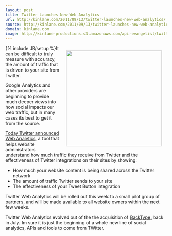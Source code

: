 ```yaml
---
layout: post
title: Twitter Launches New Web Analytics
url: http://kinlane.com/2011/09/13/twitter-launches-new-web-analytics/
source: http://kinlane.com/2011/09/13/twitter-launches-new-web-analytics/
domain: kinlane.com
image: http://kinlane-productions.s3.amazonaws.com/api-evangelist/twitter_web_analytics.png
---
```

{% include JB/setup %}<img style="padding: 15px;" src="http://kinlane-productions.s3.amazonaws.com/api-evangelist/twitter_web_analytics.png" alt="" width="300" align="right" />It can be difficult to truly measure with accuracy, the amount of traffic that is driven to your site from Twitter.<p></p>
Google Analytics and other providers are beginning to provide much deeper views into how social impacts our web traffic, but in many cases its best to get it from the source.<p></p>
<a title="Today Twitter announced Web Analytics" href="https://dev.twitter.com/blog/introducing-twitter-web-analytics">Today Twitter announced Web Analytics</a>, a tool that helps website administrators understand how much traffic they receive from Twitter and the effectiveness of Twitter integrations on their sites by showing:
<ul class="mainlist">
	<li>How much your website content is being shared across the Twitter network</li>
	<li>The amount of traffic Twitter sends to your site</li>
	<li>The effectiveness of your Tweet Button integration</li>
</ul>
Twitter Web Analytics will be rolled out this week to a small pilot group of partners, and will be made available to all website owners within the next few weeks.<p></p>
Twitter Web Analytics evolved out of the the acquisition of <a title="Backtype" href="http://www.backtype.com/">BackType</a>, back in July. Im sure it is just the beginning of a whole new line of social analytics, APIs and tools to come from TWitter.